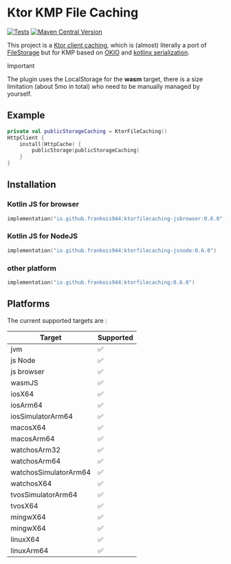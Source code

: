 # Ktor KMP File Caching
[![Tests](https://github.com/frankois944/KtorKMPFileCaching/actions/workflows/tests.yml/badge.svg)](https://github.com/frankois944/KtorKMPFileCaching/actions/workflows/tests.yml)
[![Maven Central Version](https://img.shields.io/maven-central/v/io.github.frankois944/ktorfilecaching)](https://central.sonatype.com/artifact/io.github.frankois944/ktorfilecaching)


This project is a [Ktor client caching](https://ktor.io/docs/client-caching.html), which is (almost) literally a port of [FileStorage](https://api.ktor.io/ktor-client/ktor-client-core/io.ktor.client.plugins.cache.storage/-file-storage.html) but for KMP based on [OKIO](https://square.github.io/okio/multiplatform/) and [kotlinx serialization](https://github.com/Kotlin/kotlinx.serialization).

> [!IMPORTANT]  
> The plugin uses the LocalStorage for the **wasm** target, there is a size limitation (about 5mo in total) who need to be manually managed by yourself.

## Example

```kotlin
private val publicStorageCaching = KtorFileCaching()
HttpClient {
    install(HttpCache) {
        publicStorage(publicStorageCaching)
    }
}
```

## Installation

### Kotlin JS for browser

```kotlin
implementation("io.github.frankois944:ktorfilecaching-jsbrowser:0.6.0")
```

### Kotlin JS for NodeJS

```kotlin
implementation("io.github.frankois944:ktorfilecaching-jsnode:0.6.0")
```

### other platform

```kotlin
implementation("io.github.frankois944:ktorfilecaching:0.6.0")
```

## Platforms

The current supported targets are :

| Target                | Supported |
|-----------------------|-----------|
| jvm                   | ✅         |
| js Node               | ✅         |
| js browser            | ✅         |
| wasmJS                | ✅         |
| iosX64                | ✅         |
| iosArm64              | ✅         |
| iosSimulatorArm64     | ✅         |
| macosX64              | ✅         |
| macosArm64            | ✅         |
| watchosArm32          | ✅         |
| watchosArm64          | ✅         |
| watchosSimulatorArm64 | ✅         |
| watchosX64            | ✅         |
| tvosSimulatorArm64    | ✅         |
| tvosX64               | ✅         |
| mingwX64              | ✅         |
| mingwX64              | ✅         |
| linuxX64              | ✅         |
| linuxArm64            | ✅         |
